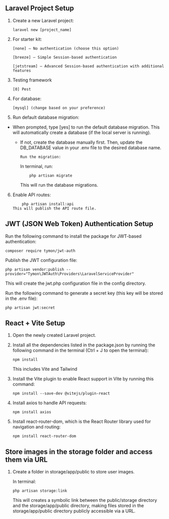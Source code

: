 ## Laravel Project Setup

1.  Create a new Laravel project:

        laravel new [project_name]

2.  For starter kit:

        [none] – No authentication (choose this option)

        [breeze] – Simple Session-based authentication

        [jetstream] – Advanced Session-based authentication with additional features

3.  Testing framework

        [0] Pest

4.  For database:

        [mysql] (change based on your preference)

5.  Run default database migration:

-   When prompted, type [yes] to run the default database migration. This will automatically create a database (if the local server is running).

    -   If not, create the database manually first.
        Then, update the DB_DATABASE value in your .env file to the desired database name.

            Run the migration:

        In terminal, run:

                php artisan migrate

        This will run the database migrations.

6.  Enable API routes:

            php artisan install:api
        This will publish the API route file.

## JWT (JSON Web Token) Authentication Setup

Run the following command to install the package for JWT-based authentication:

    composer require tymon/jwt-auth

Publish the JWT configuration file:

    php artisan vendor:publish --provider="Tymon\JWTAuth\Providers\LaravelServiceProvider"

This will create the jwt.php configuration file in the config directory.

Run the following command to generate a secret key (this key will be stored in the .env file):

    php artisan jwt:secret

## React + Vite Setup

1.  Open the newly created Laravel project.
2.  Install all the dependencies listed in the package.json by running the following command in the terminal (Ctrl + J to open the terminal):

        npm install

    This includes Vite and Tailwind

3.  Install the Vite plugin to enable React support in Vite by running this command:

        npm install --save-dev @vitejs/plugin-react

4.  Install axios to handle API requests:

        npm install axios

5.  Install react-router-dom, which is the React Router library used for navigation and routing:

        npm install react-router-dom

## Store images in the storage folder and access them via URL

1.  Create a folder in storage/app/public to store user images.

    In terminal:

        php artisan storage:link

    This will creates a symbolic link between the public/storage directory and the storage/app/public directory, making files stored in the storage/app/public directory publicly accessible via a URL.
